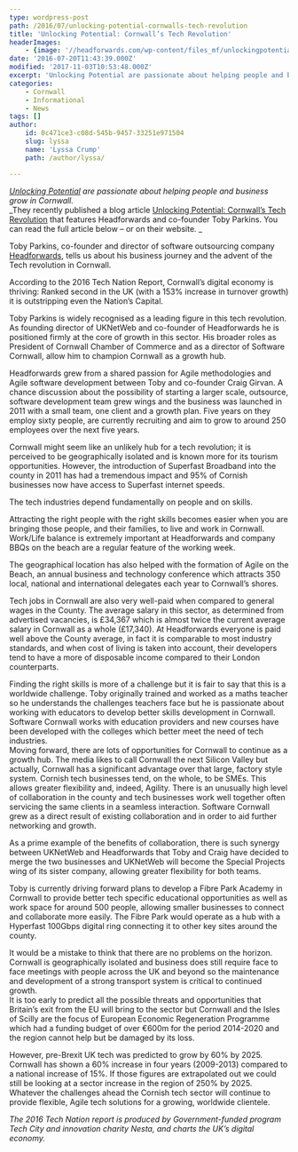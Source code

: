 ```yaml
---
type: wordpress-post
path: /2016/07/unlocking-potential-cornwalls-tech-revolution
title: 'Unlocking Potential: Cornwall’s Tech Revolution'
headerImages:
    - {image: '//headforwards.com/wp-content/files_mf/unlockingpotential:cornwallstechrevolution53.png', text: ""}
date: '2016-07-20T11:43:39.000Z'
modified: '2017-11-03T10:53:48.000Z'
excerpt: 'Unlocking Potential are passionate about helping people and business grow in Cornwall. They recently published a blog article Unlocking Potential: Cornwall’s Tech Revolution that features Headforwards and co-founder Toby Parkins. You can read the full article below – or on their website.  Toby Parkins, co-founder and director of software outsourcing company Headforwards, tells us about his business journey …'
categories:
    - Cornwall
    - Informational
    - News
tags: []
author:
    id: 0c471ce3-c08d-545b-9457-33251e971504
    slug: lyssa
    name: 'Lyssa Crump'
    path: /author/lyssa/

---
```

_[Unlocking Potential](http://www.unlocking-potential.co.uk/) are passionate about helping people and business grow in Cornwall._  
_They recently published a blog article [Unlocking Potential: Cornwall’s Tech Revolution](http://www.unlocking-potential.co.uk/blog/cornwalls-tech-revolution) that features Headforwards and co-founder Toby Parkins. You can read the full article below – or on their website. _

Toby Parkins, co-founder and director of software outsourcing company [Headforwards](https://www.headforwards.com/), tells us about his business journey and the advent of the Tech revolution in Cornwall.

According to the 2016 Tech Nation Report, Cornwall’s digital economy is thriving: Ranked second in the UK (with a 153% increase in turnover growth) it is outstripping even the Nation’s Capital.

Toby Parkins is widely recognised as a leading figure in this tech revolution. As founding director of UKNetWeb and co-founder of Headforwards he is positioned firmly at the core of growth in this sector. His broader roles as President of Cornwall Chamber of Commerce and as a director of Software Cornwall, allow him to champion Cornwall as a growth hub.

Headforwards grew from a shared passion for Agile methodologies and Agile software development between Toby and co-founder Craig Girvan. A chance discussion about the possibility of starting a larger scale, outsource, software development team grew wings and the business was launched in 2011 with a small team, one client and a growth plan. Five years on they employ sixty people, are currently recruiting and aim to grow to around 250 employees over the next five years.

Cornwall might seem like an unlikely hub for a tech revolution; it is perceived to be geographically isolated and is known more for its tourism opportunities. However, the introduction of Superfast Broadband into the county in 2011 has had a tremendous impact and 95% of Cornish businesses now have access to Superfast internet speeds.

The tech industries depend fundamentally on people and on skills.

Attracting the right people with the right skills becomes easier when you are bringing those people, and their families, to live and work in Cornwall. Work/Life balance is extremely important at Headforwards and company BBQs on the beach are a regular feature of the working week.

The geographical location has also helped with the formation of Agile on the Beach, an annual business and technology conference which attracts 350 local, national and international delegates each year to Cornwall’s shores.

Tech jobs in Cornwall are also very well-paid when compared to general wages in the County. The average salary in this sector, as determined from advertised vacancies, is £34,367 which is almost twice the current average salary in Cornwall as a whole (£17,340). At Headforwards everyone is paid well above the County average, in fact it is comparable to most industry standards, and when cost of living is taken into account, their developers tend to have a more of disposable income compared to their London counterparts.

Finding the right skills is more of a challenge but it is fair to say that this is a worldwide challenge. Toby originally trained and worked as a maths teacher so he understands the challenges teachers face but he is passionate about working with educators to develop better skills development in Cornwall. Software Cornwall works with education providers and new courses have been developed with the colleges which better meet the need of tech industries.  
Moving forward, there are lots of opportunities for Cornwall to continue as a growth hub. The media likes to call Cornwall the next Silicon Valley but actually, Cornwall has a significant advantage over that large, factory style system. Cornish tech businesses tend, on the whole, to be SMEs. This allows greater flexibility and, indeed, Agility. There is an unusually high level of collaboration in the county and tech businesses work well together often servicing the same clients in a seamless interaction. Software Cornwall grew as a direct result of existing collaboration and in order to aid further networking and growth.

As a prime example of the benefits of collaboration, there is such synergy between UKNetWeb and Headforwards that Toby and Craig have decided to merge the two businesses and UKNetWeb will become the Special Projects wing of its sister company, allowing greater flexibility for both teams.

Toby is currently driving forward plans to develop a Fibre Park Academy in Cornwall to provide better tech specific educational opportunities as well as work space for around 500 people, allowing smaller businesses to connect and collaborate more easily. The Fibre Park would operate as a hub with a Hyperfast 100Gbps digital ring connecting it to other key sites around the county.

It would be a mistake to think that there are no problems on the horizon. Cornwall is geographically isolated and business does still require face to face meetings with people across the UK and beyond so the maintenance and development of a strong transport system is critical to continued growth.  
It is too early to predict all the possible threats and opportunities that Britain’s exit from the EU will bring to the sector but Cornwall and the Isles of Scilly are the focus of European Economic Regeneration Programme which had a funding budget of over €600m for the period 2014-2020 and the region cannot help but be damaged by its loss.

However, pre-Brexit UK tech was predicted to grow by 60% by 2025. Cornwall has shown a 60% increase in four years (2009-2013) compared to a national increase of 15%. If those figures are extrapolated out we could still be looking at a sector increase in the region of 250% by 2025.  
Whatever the challenges ahead the Cornish tech sector will continue to provide flexible, Agile tech solutions for a growing, worldwide clientele.

_The 2016 Tech Nation report is produced by Government-funded program Tech City and innovation charity Nesta, and charts the UK’s digital economy._
